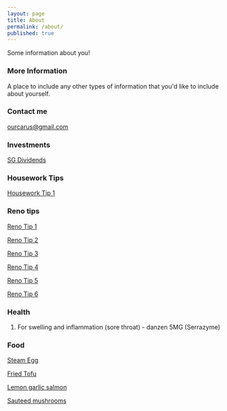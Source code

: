 ```yaml
---
layout: page
title: About
permalink: /about/
published: true
---
```


Some information about you!

### More Information

A place to include any other types of information that you'd like to include about yourself.

### Contact me

[ourcarus@gmail.com](mailto:ourcarus@gmail.com)

### Investments
<a href="http://dividends.sg" target="_blank">SG Dividends</a>

### Housework Tips
<a href="https://fb.watch/6mbqFwa3u0/" target="_blank">Housework Tip 1</a>

### Reno tips
<a href="https://fb.watch/76ZkGyyxE8/" target="_blank">Reno Tip 1</a>

<a href="https://fb.watch/7aoQQau3Ck/" target="_blank">Reno Tip 2</a>

<a href="https://fb.watch/7bbBoInkyk/" target="_blank">Reno Tip 3</a>

<a href="https://fb.watch/7bX30RfsXK/" target="_blank">Reno Tip 4</a>

<a href="https://fb.watch/7dDlUO_vQg/" target="_blank">Reno Tip 5</a>

<a href="https://fb.watch/7RC_E-hee5/" target="_blank">Reno Tip 6</a>

### Health
1. For swelling and inflammation (sore throat) - danzen 5MG (Serrazyme)


### Food
<a href="https://fb.watch/7DoV_XM3b3/" target="_blank">Steam Egg</a>

<a href="https://fb.watch/7Pbc86RF6c/" target="_blank">Fried Tofu</a>

<a href="https://fb.watch/fCgOaYFFpn/" target="_blank">Lemon garlic salmon</a>

<a href="https://drivemehungry.com/sauteed-mushrooms/" target="_blank">Sauteed mushrooms</a>
